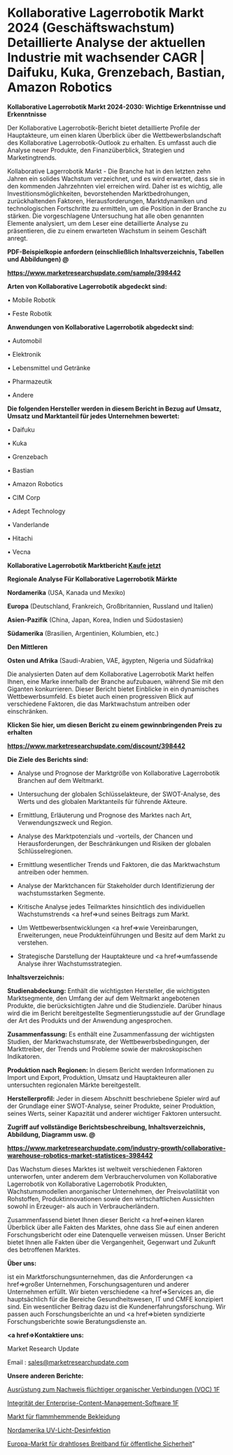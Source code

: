 # Kollaborative Lagerrobotik Markt 2024 (Geschäftswachstum) Detaillierte Analyse der aktuellen Industrie mit wachsender CAGR | Daifuku, Kuka, Grenzebach, Bastian, Amazon Robotics

<strong>Kollaborative Lagerrobotik Markt 2024-2030: Wichtige Erkenntnisse und Erkenntnisse</strong>

Der Kollaborative Lagerrobotik-Bericht bietet detaillierte Profile der Hauptakteure, um einen klaren Überblick über die Wettbewerbslandschaft des Kollaborative Lagerrobotik-Outlook zu erhalten. Es umfasst auch die Analyse neuer Produkte, den Finanzüberblick, Strategien und Marketingtrends.

Kollaborative Lagerrobotik Markt - Die Branche hat in den letzten zehn Jahren ein solides Wachstum verzeichnet, und es wird erwartet, dass sie in den kommenden Jahrzehnten viel erreichen wird. Daher ist es wichtig, alle Investitionsmöglichkeiten, bevorstehenden Marktbedrohungen, zurückhaltenden Faktoren, Herausforderungen, Marktdynamiken und technologischen Fortschritte zu ermitteln, um die Position in der Branche zu stärken. Die vorgeschlagene Untersuchung hat alle oben genannten Elemente analysiert, um dem Leser eine detaillierte Analyse zu präsentieren, die zu einem erwarteten Wachstum in seinem Geschäft anregt.



<strong><b>PDF-Beispielkopie anfordern (einschließlich Inhaltsverzeichnis, Tabellen und Abbildungen) @ </b></strong>

<strong><a href=https://www.marketresearchupdate.com/sample/398442>

<strong>https://www.marketresearchupdate.com/sample/398442</u></a></strong></strong>



<strong>Arten von Kollaborative Lagerrobotik abgedeckt sind:</strong>

• Mobile Robotik

• Feste Robotik



<strong>Anwendungen von Kollaborative Lagerrobotik abgedeckt sind:</strong>

• Automobil

• Elektronik

• Lebensmittel und Getränke

• Pharmazeutik

• Andere



<strong>Die folgenden Hersteller werden in diesem Bericht in Bezug auf Umsatz, Umsatz und Marktanteil für jedes Unternehmen bewertet:</strong>

• Daifuku

• Kuka

• Grenzebach

• Bastian

• Amazon Robotics

• CIM Corp

• Adept Technology

• Vanderlande

• Hitachi

• Vecna



<strong>Kollaborative Lagerrobotik Marktbericht <a href=https://www.marketresearchupdate.com/buynow/398442>Kaufe jetzt</a></strong>



<strong>Regionale Analyse Für Kollaborative Lagerrobotik Märkte</strong>



<strong>Nordamerika</strong> (USA, Kanada und Mexiko)



<strong>Europa</strong> (Deutschland, Frankreich, Großbritannien, Russland und Italien)



<strong>Asien-Pazifik</strong> (China, Japan, Korea, Indien und Südostasien)



<strong>Südamerika</strong> (Brasilien, Argentinien, Kolumbien, etc.)



<strong>Den Mittleren</strong> 

<strong>Osten und Afrika</strong> (Saudi-Arabien, VAE, ägypten, Nigeria und Südafrika)

Die analysierten Daten auf dem Kollaborative Lagerrobotik Markt helfen Ihnen, eine Marke innerhalb der Branche aufzubauen, während Sie mit den Giganten konkurrieren. Dieser Bericht bietet Einblicke in ein dynamisches Wettbewerbsumfeld. Es bietet auch einen progressiven Blick auf verschiedene Faktoren, die das Marktwachstum antreiben oder einschränken.



<strong>Klicken Sie hier, um diesen Bericht zu einem gewinnbringenden Preis zu erhalten
</strong>

<strong><a href=https://www.marketresearchupdate.com/discount/398442>https://www.marketresearchupdate.com/discount/398442</b></u></strong></a>



<strong>Die Ziele des Berichts sind:</strong>

- Analyse und Prognose der Marktgröße von Kollaborative Lagerrobotik Branchen auf dem Weltmarkt.

- Untersuchung der globalen Schlüsselakteure, der SWOT-Analyse, des Werts und des globalen Marktanteils für führende Akteure.

- Ermittlung, Erläuterung und Prognose des Marktes nach Art, Verwendungszweck und Region.

- Analyse des Marktpotenzials und -vorteils, der Chancen und Herausforderungen, der Beschränkungen und Risiken der globalen Schlüsselregionen.

- Ermittlung wesentlicher Trends und Faktoren, die das Marktwachstum antreiben oder hemmen.

- Analyse der Marktchancen für Stakeholder durch Identifizierung der wachstumsstarken Segmente.

- Kritische Analyse jedes Teilmarktes hinsichtlich des individuellen Wachstumstrends <a href=>und</a> seines Beitrags zum Markt.

- Um Wettbewerbsentwicklungen <a href=>wie</a> Vereinbarungen, Erweiterungen, neue Produkteinführungen und Besitz auf dem Markt zu verstehen.

- Strategische Darstellung der Hauptakteure und <a href=>umfas</a>sende Analyse ihrer Wachstumsstrategien.



<strong>Inhaltsverzeichnis:</strong>



<strong>Studienabdeckung:</strong> Enthält die wichtigsten Hersteller, die wichtigsten Marktsegmente, den Umfang der auf dem Weltmarkt angebotenen Produkte, die berücksichtigten Jahre und die Studienziele. Darüber hinaus wird die im Bericht bereitgestellte Segmentierungsstudie auf der Grundlage der Art des Produkts und der Anwendung angesprochen.



<strong>Zusammenfassung:</strong> Es enthält eine Zusammenfassung der wichtigsten Studien, der Marktwachstumsrate, der Wettbewerbsbedingungen, der Markttreiber, der Trends und Probleme sowie der makroskopischen Indikatoren.



<strong>Produktion nach Regionen:</strong> In diesem Bericht werden Informationen zu Import und Export, Produktion, Umsatz und Hauptakteuren aller untersuchten regionalen Märkte bereitgestellt.



<strong>Herstellerprofil:</strong> Jeder in diesem Abschnitt beschriebene Spieler wird auf der Grundlage einer SWOT-Analyse, seiner Produkte, seiner Produktion, seines Werts, seiner Kapazität und anderer wichtiger Faktoren untersucht.



<strong><b>Zugriff auf vollständige Berichtsbeschreibung, Inhaltsverzeichnis, Abbildung, Diagramm usw. @ </b></strong>

<strong><a href=https://www.marketresearchupdate.com/industry-growth/collaborative-warehouse-robotics-market-statistices-398442>https://www.marketresearchupdate.com/industry-growth/collaborative-warehouse-robotics-market-statistices-398442</a></strong>

Das Wachstum dieses Marktes ist weltweit verschiedenen Faktoren unterworfen, unter anderem dem Verbrauchervolumen von Kollaborative Lagerrobotik von Kollaborative Lagerrobotik Produkten, Wachstumsmodellen anorganischer Unternehmen, der Preisvolatilität von Rohstoffen, Produktinnovationen sowie den wirtschaftlichen Aussichten sowohl in Erzeuger- als auch in Verbraucherländern.

Zusammenfassend bietet Ihnen dieser Bericht <a href=>einen</a> klaren Überblick über alle Fakten des Marktes, ohne dass Sie auf einen anderen Forschungsbericht oder eine Datenquelle verweisen müssen. Unser Bericht bietet Ihnen alle Fakten über die Vergangenheit, Gegenwart und Zukunft des betroffenen Marktes.



<strong>Über uns:</strong>

 ist ein Marktforschungsunternehmen, das die Anforderungen <a href=>großer</a> Unternehmen, Forschungsagenturen und anderer Unternehmen erfüllt. Wir bieten verschiedene <a href=>Services</a> an, die hauptsächlich für die Bereiche Gesundheitswesen, IT und CMFE konzipiert sind. Ein wesentlicher Beitrag dazu ist die Kundenerfahrungsforschung. Wir passen auch Forschungsberichte an und <a href=>bieten</a> syndizierte Forschungsberichte sowie Beratungsdienste an.



<strong><a href=>Kontaktiere uns:</a></strong>

Market Research Update

Email : sales@marketresearchupdate.com



<strong>Unsere anderen Berichte:</strong>

<a href=https://www.linkedin.com/pulse/volatile-organic-compound-voc-detection-equipment-1f>Ausrüstung zum Nachweis flüchtiger organischer Verbindungen (VOC) 1F</a>

<a href=https://www.linkedin.com/pulse/enterprise-content-management-software-health-1f>Integrität der Enterprise-Content-Management-Software 1F</a>

<a href=https://www.linkedin.com/pulse/flame-retardant-apparel-market-sizing-up-anticipating>Markt für flammhemmende Bekleidung</a>

<a href=https://www.linkedin.com/pulse/north-america-uv-light-disinfection>Nordamerika UV-Licht-Desinfektion</a>

<a href=https://www.linkedin.com/pulse/europe-wireless-broadband-public-safetymarket-see-massive>Europa-Markt für drahtloses Breitband für öffentliche Sicherheit</a>"
